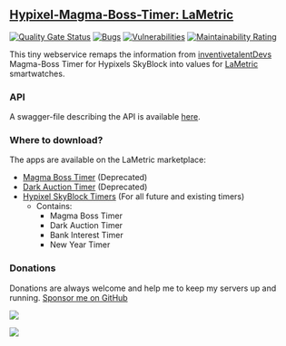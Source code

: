 ## [Hypixel-Magma-Boss-Timer: LaMetric](https://th3shadowbroker.github.io/Magma-Boss-Timer-LaMetric/)
[![Quality Gate Status](https://sonar.th3shadowbroker.dev/api/project_badges/measure?project=Magma-Boss-Timer-LaMetric&metric=alert_status)](https://sonar.th3shadowbroker.dev/dashboard?id=Magma-Boss-Timer-LaMetric)
[![Bugs](https://sonar.th3shadowbroker.dev/api/project_badges/measure?project=Magma-Boss-Timer-LaMetric&metric=bugs)](https://sonar.th3shadowbroker.dev/dashboard?id=Magma-Boss-Timer-LaMetric)
[![Vulnerabilities](https://sonar.th3shadowbroker.dev/api/project_badges/measure?project=Magma-Boss-Timer-LaMetric&metric=vulnerabilities)](https://sonar.th3shadowbroker.dev/dashboard?id=Magma-Boss-Timer-LaMetric)
[![Maintainability Rating](https://sonar.th3shadowbroker.dev/api/project_badges/measure?project=Magma-Boss-Timer-LaMetric&metric=sqale_rating)](https://sonar.th3shadowbroker.dev/dashboard?id=Magma-Boss-Timer-LaMetric)

This tiny webservice remaps the information from [inventivetalentDevs](https://github.com/inventivetalentDev) 
Magma-Boss Timer for Hypixels SkyBlock into values for [LaMetric](https://lametric.com/) smartwatches.

### API
A swagger-file describing the API is available [here](https://lametric.th3shadowbroker.dev/swagger).

### Where to download?
The apps are available on the LaMetric marketplace:
- [Magma Boss Timer](https://apps.lametric.com/apps/hypixel_skyblock_magma_boss_timer/9053) (Deprecated)
- [Dark Auction Timer](https://apps.lametric.com/apps/hypixel_skyblock_dark_auction_timer/9172) (Deprecated)
- [Hypixel SkyBlock Timers](https://apps.lametric.com/apps/hypixel_skyblock_timers/9177) (For all future and existing timers)
  - Contains:
    - Magma Boss Timer
    - Dark Auction Timer
    - Bank Interest Timer
    - New Year Timer
    
### Donations
Donations are always welcome and help me to keep my servers up and running.
[Sponsor me on GitHub](https://github.com/sponsors/Th3Shadowbroker)

[![](https://c5.patreon.com/external/logo/become_a_patron_button.png)](https://patreon.com/m4taiori)

[![](https://www.ko-fi.com/img/githubbutton_sm.svg)](https://ko-fi.com/O4O112IMF)
